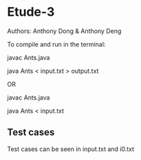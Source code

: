 # Etude-3
Authors: Anthony Dong & Anthony Deng

To compile and run in the terminal:

javac Ants.java

java Ants < input.txt > output.txt

OR

javac Ants.java

java Ants < input.txt

## Test cases

Test cases can be seen in input.txt and i0.txt